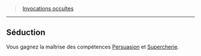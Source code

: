 ﻿---
!GenericItem
Id: warlock_occultsummons_hd.md#séduction
ParentLink: warlock_occultsummons_hd.md#invocations-occultes
Name: Séduction
ParentName: Invocations occultes
NameLevel: 2
Attributes: {}
---
> [Invocations occultes](hd_warlock_occultsummons.md)

---

## Séduction

Vous gagnez la maîtrise des compétences [Persuasion](hd_abilities_charisma_persuasion.md) et [Supercherie](hd_abilities_charisma_supercherie.md).


